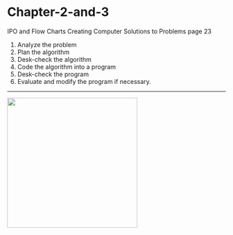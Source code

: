 # Chapter-2-and-3

IPO and Flow Charts
Creating Computer Solutions to Problems page 23<br>
1) Analyze the problem<br>
2) Plan the algorithm<br>
3) Desk-check the algorithm<br>
4) Code the algorithm into a program<br>
5) Desk-check the program<br>
6) Evaluate and modify the program if necessary.<br>

<hr>

<img src="https://90471605-a-e181a92d-s-sites.googlegroups.com/a/davenport.k12.ia.us/mr-brosius-class-room/c-programming/chapter-2-and-3/u1-design-process-22-638.jpg?attachauth=ANoY7cpaims4jFyhrLGwoQfH3h5A8FGcOCXQimeaEqM0miFdivRVdeaEZMFwuNC8Rc7awAPDOp1EYZKNLPV7J0K7r4ph5QhNSmsUGxdKqoUbSGxgjFLAMWKhRcXEyEV9B4oJTWfpTrXUsahTQtgvW5NZ7QctQFKJ8v2DwtnsDWRRJaB8BtKmtaFM0YjYw6ETyCFuZTh332ckI2GbOdhajuGv9K-rSruBjy25aWHDTOCRnHNgp-Ub-BbLZ3BdBbLcbIR2eOmu8904uXIzPhcBSAIs7guzz0AI0HbahBSNI96KMh50HK7_kNE%3D&attredirects=0" width="300" height="300">

